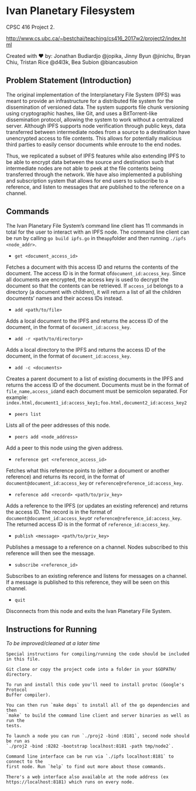 # Ivan Planetary Filesystem

CPSC 416 Project 2.

http://www.cs.ubc.ca/~bestchai/teaching/cs416_2017w2/project2/index.html

Created with ❤️ by: Jonathan Budiardjo @jopika, Jinny Byun @jinichu, Bryan Chiu, Tristan Rice @d4l3k, Bea Subion @biancasubion

## Problem Statement (Introduction)

The original implementation of the Interplanetary File System (IPFS) was
meant to provide an infrastructure for a distributed file system for the
dissemination of versioned data.
The system supports file chunk versioning using cryptographic hashes, like Git,
and uses a BitTorrent-like dissemination protocol, allowing the system to work
without a centralized server.
Although IPFS supports node verification through public keys, data
transferred between intermediate nodes from a source to a destination
have unencrypted access to file contents.
This allows for potentially malicious third parties to easily censor
documents while enroute to the end nodes.

Thus, we replicated a subset of IPFS features while also extending IPFS
to be able to encrypt data between the source and destination such that
intermediate nodes are not able to peek at the file contents being transferred
through the network. We have also implemented a publishing and subscription
system that allows for end users to subscribe to a reference,
and listen to messages that are published to the reference on a channel.

## Commands

The Ivan Planetary File System’s command line client has 11 commands in
total for the user to interact with an IPFS node.
The command line client can be run by calling ​`go build ipfs.go`
in the ​`app`​folder and then running `./ipfs <node_addr>`.​

- `get <document_access_id>`

Fetches a document with this access ID and returns the contents of the document.
The access ID is in the format of ​`document_id:access_key`.
Since all documents are encrypted, the access key is used to decrypt the
document so that the contents can be retrieved. If `access_id` belongs to
a directory (a document with children), it will return a list of all the
children documents’ names and their access IDs instead.

- `add <path/to/file>`

Adds a local document to the IPFS and returns the access ID of the document,
in the format of `document_id:access_key`.

- `add -r <path/to/directory>`

Adds a local directory to the IPFS and returns the access ID of the document,
in the format of `document_id:access_key`.

- `add -c <documents>`

Creates a parent document to a list of existing documents in the IPFS and
returns the access ID of the document.
Documents must be in the format of ​`file_name,access_id`​and each document must be semicolon separated.
For example:
`index.html,document1_id:access_key1;foo.html,document2_id:access_key2`

- `peers list`

Lists all of the peer addresses of this node.

- `peers add <node_address>`

Add a peer to this node using the given address.

- `reference get <reference_access_id>`

Fetches what this reference points to (either a document or another reference)
and returns its record, in the format of ​`document@document_id:access_key`​​
or `reference@reference_id:access_key`.

- `reference add <record> <path/to/priv_key>`

Adds a reference to the IPFS (or updates an existing reference) and
returns the access ID.
The record is in the format of​`document@document_id:access_key`​or `reference@reference_id:access_key`.
The returned access ID is in the format of `reference_id:access_key`.

- `publish <message> <path/to/priv_key>`

Publishes a message to a reference on a channel. Nodes subscribed to this reference will then see the message.

- `subscribe <reference_id>`

Subscribes to an existing reference and listens for messages on a channel.
If a message is published to this reference, they will be seen on this channel.

- `quit`

Disconnects from this node and exits the Ivan Planetary File System.


## Instructions for Running
*To be improved/cleaned at a later time*
```
Special instructions for compiling/running the code should be included in this file.

Git clone or copy the project code into a folder in your $GOPATH/ directory.

To run and install this code you'll need to install protoc (Google's Protocol
Buffer compiler).

You can then run `make deps` to install all of the go dependencies and then
`make` to build the command line client and server binaries as well as run the
tests.

To launch a node you can run `./proj2 -bind :8181`, second node should be run as
`./proj2 -bind :8282 -bootstrap localhost:8181 -path tmp/node2`.

Command line interface can be run via `./ipfs localhost:8181` to connect to the
first node. Run `help` to find out more about those commands.

There's a web interface also available at the node address (ex
https://localhost:8181) which runs on every node.
```